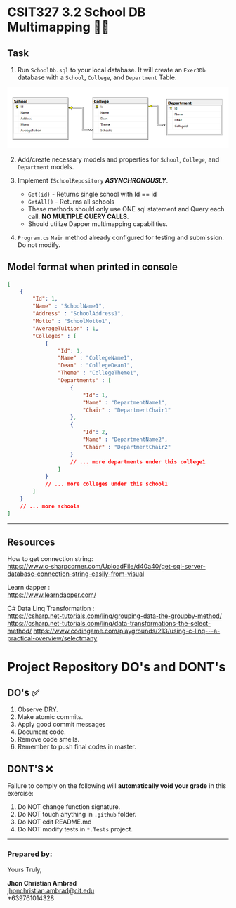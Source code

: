 # CSIT327 3.2 School DB Multimapping 🏫🤯

## Task
1. Run `SchoolDb.sql` to your local database. 
It will create an `Exer3Db` database with a `School`, `College`, and `Department` Table.

![Database Diagram](DatabaseDiagram.png)

2. Add/create necessary models and properties for `School`, `College`, and `Department` models.
3. Implement `ISchoolRepository` _**ASYNCHRONOUSLY**_.
	 - `Get(id)` - Returns single school with Id == id
	 - `GetAll()` - Returns all schools
	 - These methods should only use ONE sql statement and Query each call. **NO MULTIPLE QUERY CALLS**.
	 - Should utilize Dapper multimapping capabilities.

4. `Program.cs` `Main` method already configured for testing and submission. Do not modify.

## Model format when printed in console
		
```json
[
    {
        "Id": 1,
        "Name" : "SchoolName1",
        "Address" : "SchoolAddress1",
        "Motto" : "SchoolMotto1",
        "AverageTuition" : 1,
        "Colleges" : [
            {
                "Id": 1,
                "Name" : "CollegeName1",
                "Dean" : "CollegeDean1",
                "Theme" : "CollegeTheme1",
                "Departments" : [
                    {
                        "Id": 1,
                        "Name" : "DepartmentName1",
                        "Chair" : "DepartmentChair1"
                    },
                    {
                        "Id": 2,
                        "Name" : "DepartmentName2",
                        "Chair" : "DepartmentChair2"
                    }
                    // ... more departments under this college1
                ]
            }
            // ... more colleges under this school1
        ]
    }
    // ... more schools
]
```

----
## Resources
How to get connection string: \
https://www.c-sharpcorner.com/UploadFile/d40a40/get-sql-server-database-connection-string-easily-from-visual

Learn dapper :\
https://www.learndapper.com/

C# Data Linq Transformation : \
https://csharp.net-tutorials.com/linq/grouping-data-the-groupby-method/
https://csharp.net-tutorials.com/linq/data-transformations-the-select-method/
https://www.codingame.com/playgrounds/213/using-c-linq---a-practical-overview/selectmany

# Project Repository DO's and DONT's

## DO's ✅
1. Observe DRY. 
2. Make atomic commits. 
3. Apply good commit messages 
4. Document code. 
5. Remove code smells.
6. Remember to push final codes in master.

## DONT'S ❌
Failure to comply on the following will **automatically void your grade** in this exercise: 

1. Do NOT change function signature. 
2. Do NOT touch anything in `.github` folder. 
3. Do NOT edit README.md 
4. Do NOT modify tests in `*.Tests` project.


---
### Prepared by:
Yours Truly,

**Jhon Christian Ambrad** \
jhonchristian.ambrad@cit.edu \
+639761014328
